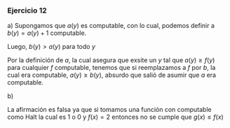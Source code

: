 ### Ejercicio 12

a) Supongamos que $a(y)$ es computable, con lo cual, podemos definir a $b(y) = a(y) + 1$ computable.

Luego, $b(y) > a(y)$ para todo $y$

Por la definición de $a$, la cual asegura que exsite un $y$ tal que $a(y) \geq f(y)$ para cualquier $f$ computable, tenemos que si reemplazamos a $f$ por $b$, la cual era computable, $a(y) \geq b(y)$, absurdo que salió de asumir que $a$ era computable. 

b)

La afirmación es falsa ya que si tomamos una función con computable como Halt la cual es 1 o 0 y $f(x) = 2$ entonces no se cumple que $g(x) \leq f(x)$